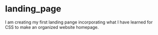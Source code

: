 # landing_page
I am creating my first landing pange incorporating what I have learned for CSS to make an organized website homepage.
